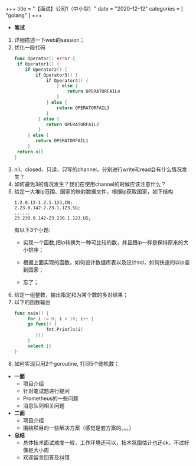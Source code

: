 +++
title = "【面试】公司1（中小型）"
date = "2020-12-12"
categories = [
    "golang"
]
+++

* **笔试**
1. 详细描述一下web的session；
2. 优化一段代码
    ```go
    func Operator() error {
     if Operator1() {
        if Operator2() {
            if Operator3() {
                if Operator4() {
                    } else {
                        return OPERATORFAIL4
                    }
                } else {
                    return OPERATORFAIL3
                }
             } else {
                return OPERATORFAIL2
             }
         } else {
            return OPERATORFAIL1
         }
     return nil
    }
    ```
3. nil、closed、只读、只写的channel，分别进行write和read会有什么情况发生？
4. 如何避免3的情况发生？我们在使用channel的时候应该注意什么？
5. 给定一大堆ip范围、国家的映射数据文件，根据ip获取国家，如下结构
    ```
    1.2.0.12-1.2.1.123,CN;
    2.23.0.142-2.23.1.123,SG;
    ......
    23.230.0.142-23.230.1.123,US;
    ```
    有以下3个小题:
    * 实现一个函数,把ip转换为一种可比较的数，并且跟ip一样是保持原来的大小排序；

    * 根据上面实现的函数，如何设计数据库表以及设计sql，如何快速的以ip查到国家；
    * 忘了；
6. 给定一组整数，输出指定和为某个数的多对结果；
7. 以下的函数输出
    ```go
    func main() {
         for i := 0; i < 10; i++ {
         go func() {
                fmt.Println(i)
            }() 
         } 
         select {}
    }
    ```
8. 如何实现只用2个goroutine, 打印5个随机数；
* **一面**
    * 项目介绍
    * 针对笔试题进行提问
    * Prometheus的一些问题
    * 消息队列相关问题
* **二面**
    * 项目介绍
    * 围绕项目的一些解决方案（感觉是套方案的。。。）
* **总结**
    * 总体技术面试难度一般，工作环境还可以，技术氛围估计也还ok，不过好像是大小周
    * 欢迎留言回答及纠错